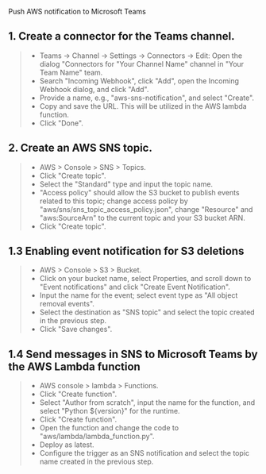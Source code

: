 Push AWS notification to Microsoft Teams

## 1. Create a connector for the Teams channel.

> - Teams -> Channel -> Settings -> Connectors -> Edit: Open the dialog "Connectors for "Your Channel Name" channel in "Your Team Name" team.
> - Search "Incoming Webhook", click "Add", open the Incoming Webhook dialog, and click "Add".
> - Provide a name, e.g., "aws-sns-notification", and select "Create".
> - Copy and save the URL. This will be utilized in the AWS lambda function.
> - Click "Done". 

## 2. Create an AWS SNS topic.

> - AWS > Console > SNS > Topics.
> - Click "Create topic".
> - Select the "Standard" type and input the topic name.
> - "Access policy" should allow the S3 bucket to publish events related to this topic; change access policy by "aws/sns/sns_topic_access_policy.json", change "Resource" and "aws:SourceArn" to the current topic and your S3 bucket ARN.
> - Click "Create topic".

## 1.3 Enabling event notification for S3 deletions

> - AWS > Console > S3 > Bucket.
> - Click on your bucket name, select Properties, and scroll down to "Event notifications" and click "Create Event Notification".
> - Input the name for the event; select event type as "All object removal events".
> - Select the destination as "SNS topic" and select the topic created in the previous step.
> - Click "Save changes".

## 1.4 Send messages in SNS to Microsoft Teams by the AWS Lambda function

> - AWS console > lambda > Functions.
> - Click "Create function".
> - Select "Author from scratch", input the name for the function, and select "Python ${version}" for the runtime.
> - Click "Create function".
> - Open the function and change the code to "aws/lambda/lambda_function.py".
> - Deploy as latest.
> - Configure the trigger as an SNS notification and select the topic name created in the previous step.


